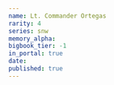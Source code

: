 ```yaml
---
name: Lt. Commander Ortegas
rarity: 4
series: snw
memory_alpha:
bigbook_tier: -1
in_portal: true
date:
published: true
---
```



